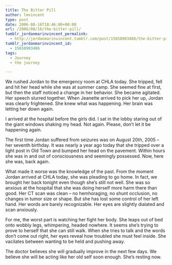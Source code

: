 ```yaml
---
title: The Bitter Pill
author: lmvincent
type: post
date: 2006-08-16T18:46:00+00:00
url: /2006/08/16/the-bitter-pill/
tumblr_jordanmarinvincent_permalink:
  - http://jordanmarinvincent.tumblr.com/post/15658903486/the-bitter-pill
tumblr_jordanmarinvincent_id:
  - 15658903486
tags:
  - Journey
  - the journey

---
```

We rushed Jordan to the emergency room at CHLA today. She tripped, fell and hit her head while she was at summer camp. She seemed fine at first, but then the staff noticed a change in her behavior. She became agitated. Her speech slurred together. When Jeanette arrived to pick her up, Jordan was clearly frightened. She knew what was happening. Her brain was letting her down again.<a name="more"></a>

I arrived at the hospital before the girls did. I sat in the lobby staring out of the giant windows shaking my head. Not again. Please, don&rsquo;t let it be happening again.

The first time Jordan suffered from seizures was on August 20th, 2005 &ndash; her seventh birthday. It was nearly a year ago today that she tripped over a light post in Old Town and bumped her head on the pavement. Within hours she was in and out of consciousness and seemingly possessed. Now, here she was, back again.

What made it worse was the knowledge of the past. From the moment Jordan arrived at CHLA today, she was pleading to go home. In fact, we brought her back tonight even though she&rsquo;s still not well. She was so anxious at the hospital that she was doing herself more harm there than good. Her CT scan was clean &ndash; no hemhoraging, no shunt occlusion, no changes in tumor size or shape. But she has lost some control of her left hand. Her words are barely recognizable. Her eyes are slightly dialated and scan anxiously.

For me, the worst part is watching her fight her body. She leaps out of bed onto wobbly legs, whimpering, headed nowhere. It seems she&rsquo;s trying to prove to herself that she can still walk. When she tries to talk and the words don&rsquo;t come out right, her eyes reveal how troubled she must feel inside. She vacilates between wanting to be held and pushing away.

The doctor believes she will gradually improve in the next few days. We believe she will be acting like her old self soon enough. She&rsquo;s resting now.

<div class="blogger-post-footer">
  <img loading="lazy" width="1" height="1" src="https://blogger.googleusercontent.com/tracker/9039099668816362935-6459618949346656925?l=jordansjourney2.blogspot.com" alt="" />
</div>